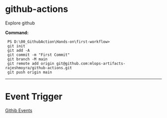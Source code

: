 # github-actions
Explore github

**Command:**
```console
 PS D:\00_GithubAction\Hands-on\first-workflow>
 git init     
 git add -A
 git commit -m "First Commit"
 git branch -M main 
 git remote add origin git@github.com:mlops-artifacts-rajeshmoyra/github-actions.git
 git push origin main  

```
----------

# Event Trigger
[Githib Events](https://docs.github.com/en/actions/reference/workflows-and-actions/events-that-trigger-workflows#push)

